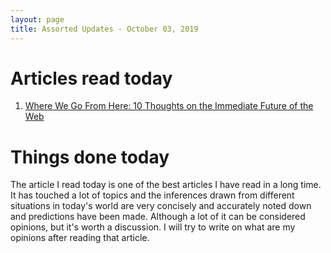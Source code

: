 ```yaml
---
layout: page
title: Assorted Updates - October 03, 2019
---
```


# Articles read today

1. [Where We Go From Here: 10 Thoughts on the Immediate Future of the Web](https://mor10.com/where-we-go-from-here-2019/)

# Things done today
The article I read today is one of the best articles I have read in a long time. It has touched a lot of topics and the inferences drawn from different situations in today's world are very concisely and accurately noted down and predictions have been made. Although a lot of it can be considered opinions, but it's worth a discussion.
I will try to write on what are my opinions after reading that article.

